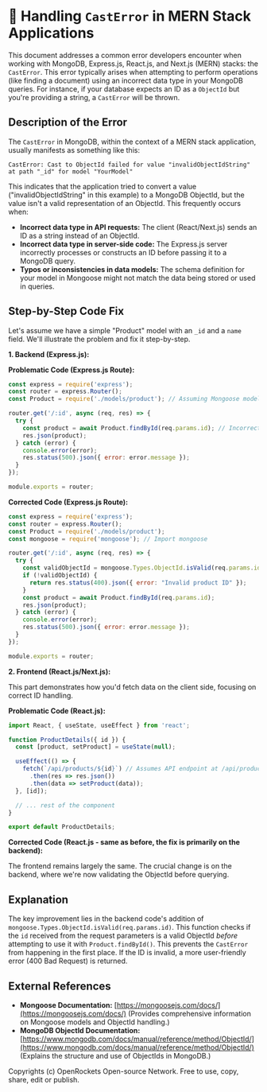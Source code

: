 # 🐞 Handling `CastError` in MERN Stack Applications


This document addresses a common error developers encounter when working with MongoDB, Express.js, React.js, and Next.js (MERN) stacks: the `CastError`. This error typically arises when attempting to perform operations (like finding a document) using an incorrect data type in your MongoDB queries. For instance, if your database expects an ID as a `ObjectId` but you're providing a string, a `CastError` will be thrown.


## Description of the Error

The `CastError` in MongoDB, within the context of a MERN stack application, usually manifests as something like this:

```
CastError: Cast to ObjectId failed for value "invalidObjectIdString" at path "_id" for model "YourModel"
```

This indicates that the application tried to convert a value ("invalidObjectIdString" in this example) to a MongoDB ObjectId, but the value isn't a valid representation of an ObjectId.  This frequently occurs when:


* **Incorrect data type in API requests:**  The client (React/Next.js) sends an ID as a string instead of an ObjectId.
* **Incorrect data type in server-side code:**  The Express.js server incorrectly processes or constructs an ID before passing it to a MongoDB query.
* **Typos or inconsistencies in data models:** The schema definition for your model in Mongoose might not match the data being stored or used in queries.


## Step-by-Step Code Fix

Let's assume we have a simple "Product" model with an `_id` and a `name` field. We'll illustrate the problem and fix it step-by-step.

**1. Backend (Express.js):**

**Problematic Code (Express.js Route):**

```javascript
const express = require('express');
const router = express.Router();
const Product = require('./models/product'); // Assuming Mongoose model

router.get('/:id', async (req, res) => {
  try {
    const product = await Product.findById(req.params.id); // Incorrect type handling
    res.json(product);
  } catch (error) {
    console.error(error);
    res.status(500).json({ error: error.message });
  }
});

module.exports = router;
```

**Corrected Code (Express.js Route):**

```javascript
const express = require('express');
const router = express.Router();
const Product = require('./models/product');
const mongoose = require('mongoose'); // Import mongoose

router.get('/:id', async (req, res) => {
  try {
    const validObjectId = mongoose.Types.ObjectId.isValid(req.params.id);
    if (!validObjectId) {
      return res.status(400).json({ error: "Invalid product ID" });
    }
    const product = await Product.findById(req.params.id);
    res.json(product);
  } catch (error) {
    console.error(error);
    res.status(500).json({ error: error.message });
  }
});

module.exports = router;
```

**2. Frontend (React.js/Next.js):**

This part demonstrates how you'd fetch data on the client side, focusing on correct ID handling.

**Problematic Code (React.js):**

```javascript
import React, { useState, useEffect } from 'react';

function ProductDetails({ id }) {
  const [product, setProduct] = useState(null);

  useEffect(() => {
    fetch(`/api/products/${id}`) // Assumes API endpoint at /api/products/:id
      .then(res => res.json())
      .then(data => setProduct(data));
  }, [id]);

  // ... rest of the component
}

export default ProductDetails;
```

**Corrected Code (React.js - same as before, the fix is primarily on the backend):**


The frontend remains largely the same. The crucial change is on the backend, where we're now validating the ObjectId before querying.

## Explanation

The key improvement lies in the backend code's addition of `mongoose.Types.ObjectId.isValid(req.params.id)`. This function checks if the `id` received from the request parameters is a valid ObjectId *before* attempting to use it with `Product.findById()`. This prevents the `CastError` from happening in the first place.  If the ID is invalid, a more user-friendly error (400 Bad Request) is returned.


## External References

* **Mongoose Documentation:** [https://mongoosejs.com/docs/](https://mongoosejs.com/docs/) (Provides comprehensive information on Mongoose models and ObjectId handling.)
* **MongoDB ObjectId Documentation:** [https://www.mongodb.com/docs/manual/reference/method/ObjectId/](https://www.mongodb.com/docs/manual/reference/method/ObjectId/) (Explains the structure and use of ObjectIds in MongoDB.)


Copyrights (c) OpenRockets Open-source Network. Free to use, copy, share, edit or publish.

